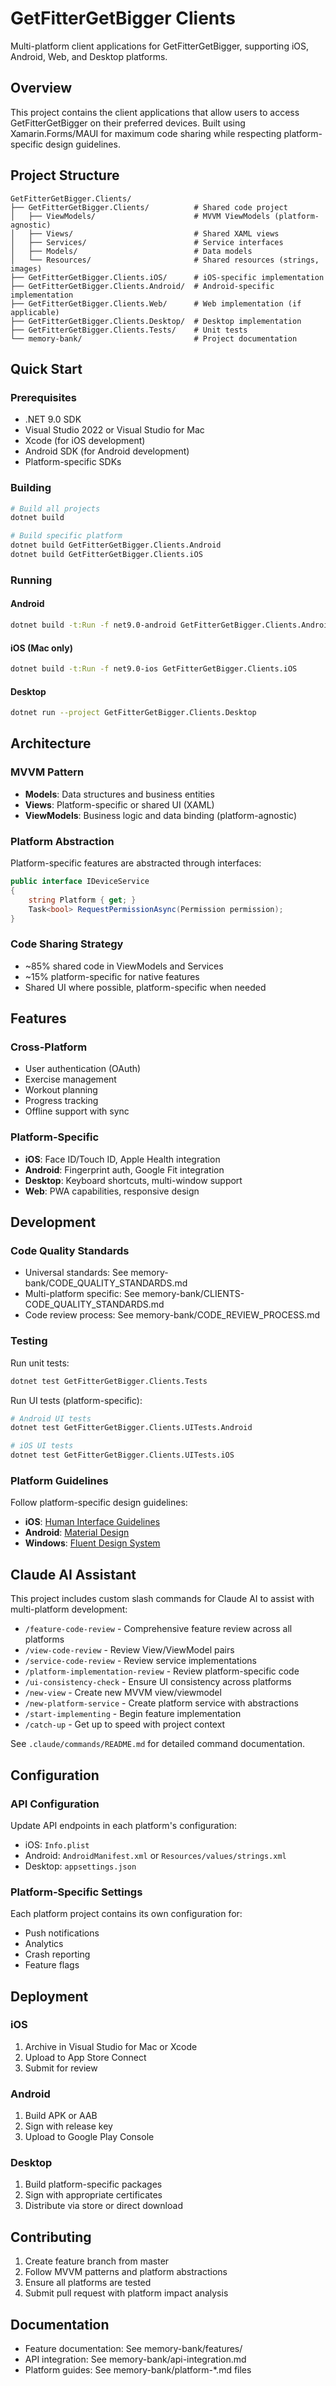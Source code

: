 # GetFitterGetBigger Clients

Multi-platform client applications for GetFitterGetBigger, supporting iOS, Android, Web, and Desktop platforms.

## Overview

This project contains the client applications that allow users to access GetFitterGetBigger on their preferred devices. Built using Xamarin.Forms/MAUI for maximum code sharing while respecting platform-specific design guidelines.

## Project Structure

```
GetFitterGetBigger.Clients/
├── GetFitterGetBigger.Clients/          # Shared code project
│   ├── ViewModels/                      # MVVM ViewModels (platform-agnostic)
│   ├── Views/                           # Shared XAML views
│   ├── Services/                        # Service interfaces
│   ├── Models/                          # Data models
│   └── Resources/                       # Shared resources (strings, images)
├── GetFitterGetBigger.Clients.iOS/      # iOS-specific implementation
├── GetFitterGetBigger.Clients.Android/  # Android-specific implementation
├── GetFitterGetBigger.Clients.Web/      # Web implementation (if applicable)
├── GetFitterGetBigger.Clients.Desktop/  # Desktop implementation
├── GetFitterGetBigger.Clients.Tests/    # Unit tests
└── memory-bank/                         # Project documentation
```

## Quick Start

### Prerequisites

- .NET 9.0 SDK
- Visual Studio 2022 or Visual Studio for Mac
- Xcode (for iOS development)
- Android SDK (for Android development)
- Platform-specific SDKs

### Building

```bash
# Build all projects
dotnet build

# Build specific platform
dotnet build GetFitterGetBigger.Clients.Android
dotnet build GetFitterGetBigger.Clients.iOS
```

### Running

#### Android
```bash
dotnet build -t:Run -f net9.0-android GetFitterGetBigger.Clients.Android
```

#### iOS (Mac only)
```bash
dotnet build -t:Run -f net9.0-ios GetFitterGetBigger.Clients.iOS
```

#### Desktop
```bash
dotnet run --project GetFitterGetBigger.Clients.Desktop
```

## Architecture

### MVVM Pattern
- **Models**: Data structures and business entities
- **Views**: Platform-specific or shared UI (XAML)
- **ViewModels**: Business logic and data binding (platform-agnostic)

### Platform Abstraction
Platform-specific features are abstracted through interfaces:
```csharp
public interface IDeviceService
{
    string Platform { get; }
    Task<bool> RequestPermissionAsync(Permission permission);
}
```

### Code Sharing Strategy
- ~85% shared code in ViewModels and Services
- ~15% platform-specific for native features
- Shared UI where possible, platform-specific when needed

## Features

### Cross-Platform
- User authentication (OAuth)
- Exercise management
- Workout planning
- Progress tracking
- Offline support with sync

### Platform-Specific
- **iOS**: Face ID/Touch ID, Apple Health integration
- **Android**: Fingerprint auth, Google Fit integration
- **Desktop**: Keyboard shortcuts, multi-window support
- **Web**: PWA capabilities, responsive design

## Development

### Code Quality Standards
- Universal standards: See memory-bank/CODE_QUALITY_STANDARDS.md
- Multi-platform specific: See memory-bank/CLIENTS-CODE_QUALITY_STANDARDS.md
- Code review process: See memory-bank/CODE_REVIEW_PROCESS.md

### Testing

Run unit tests:
```bash
dotnet test GetFitterGetBigger.Clients.Tests
```

Run UI tests (platform-specific):
```bash
# Android UI tests
dotnet test GetFitterGetBigger.Clients.UITests.Android

# iOS UI tests
dotnet test GetFitterGetBigger.Clients.UITests.iOS
```

### Platform Guidelines

Follow platform-specific design guidelines:
- **iOS**: [Human Interface Guidelines](https://developer.apple.com/design/human-interface-guidelines/)
- **Android**: [Material Design](https://material.io/design)
- **Windows**: [Fluent Design System](https://docs.microsoft.com/en-us/windows/apps/design/)

## Claude AI Assistant

This project includes custom slash commands for Claude AI to assist with multi-platform development:

- `/feature-code-review` - Comprehensive feature review across all platforms
- `/view-code-review` - Review View/ViewModel pairs
- `/service-code-review` - Review service implementations
- `/platform-implementation-review` - Review platform-specific code
- `/ui-consistency-check` - Ensure UI consistency across platforms
- `/new-view` - Create new MVVM view/viewmodel
- `/new-platform-service` - Create platform service with abstractions
- `/start-implementing` - Begin feature implementation
- `/catch-up` - Get up to speed with project context

See `.claude/commands/README.md` for detailed command documentation.

## Configuration

### API Configuration
Update API endpoints in each platform's configuration:
- iOS: `Info.plist`
- Android: `AndroidManifest.xml` or `Resources/values/strings.xml`
- Desktop: `appsettings.json`

### Platform-Specific Settings
Each platform project contains its own configuration for:
- Push notifications
- Analytics
- Crash reporting
- Feature flags

## Deployment

### iOS
1. Archive in Visual Studio for Mac or Xcode
2. Upload to App Store Connect
3. Submit for review

### Android
1. Build APK or AAB
2. Sign with release key
3. Upload to Google Play Console

### Desktop
1. Build platform-specific packages
2. Sign with appropriate certificates
3. Distribute via store or direct download

## Contributing

1. Create feature branch from master
2. Follow MVVM patterns and platform abstractions
3. Ensure all platforms are tested
4. Submit pull request with platform impact analysis

## Documentation

- Feature documentation: See memory-bank/features/
- API integration: See memory-bank/api-integration.md
- Platform guides: See memory-bank/platform-*.md files